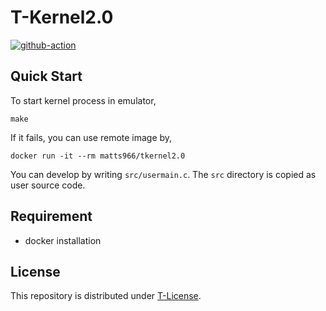 # T-Kernel2.0
[![github-action](https://github.com/Matts966/T-Kernel2.0/workflows/Docker%20Image%20CI/badge.svg)](https://github.com/Matts966/T-Kernel2.0/actions)

## Quick Start

To start kernel process in emulator, 

```
make
```

If it fails, you can use remote image by,

```
docker run -it --rm matts966/tkernel2.0
```

You can develop by writing `src/usermain.c`.
The `src` directory is copied as user source code.

## Requirement

- docker installation

## License

This repository is distributed under [T-License](https://www.tron.org/download/index.php?route=information/information&information_id=40).
